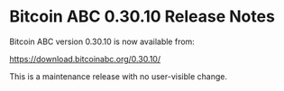 # Bitcoin ABC 0.30.10 Release Notes

Bitcoin ABC version 0.30.10 is now available from:

  <https://download.bitcoinabc.org/0.30.10/>

This is a maintenance release with no user-visible change.
